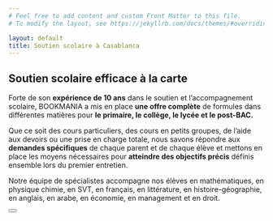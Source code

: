 ```yaml
---
# Feel free to add content and custom Front Matter to this file.
# To modify the layout, see https://jekyllrb.com/docs/themes/#overriding-theme-defaults

layout: default
title: Soutien scolaire à Casablanca
---
```

<!-- Content -->
<main id="main">
  <!--Section: Main info-->
  <section class="container mt-5 py-5">
    <h1 class="mt-4 mb-4">Soutien scolaire efficace à la carte</h1>
    <div class="row">
      <div class="col-12 col-lg-7">
        <p>
          Forte de son <strong>expérience de 10 ans</strong> dans le soutien et l’accompagnement scolaire, BOOKMANIA a mis en place <strong>une offre complète</strong> de formules dans différentes matières pour <strong>le primaire, le collège, le lycée et le post-BAC.</strong>
        </p>
        <p>
          Que ce soit des cours particuliers, des cours en petits groupes, de l’aide aux devoirs ou une prise en charge totale, nous savons répondre aux <strong>demandes spécifiques</strong> de chaque parent et de chaque élève et mettons en place les moyens nécessaires pour <strong>atteindre des objectifs précis</strong> définis ensemble lors du premier entretien.
        </p>
        <p class="mb-0">
          Notre équipe de spécialistes accompagne nos élèves en mathématiques, en physique chimie, en SVT, en français, en littérature, en histoire-géographie, en anglais, en arabe, en économie, en management et en droit.
        </p>
      </div>
      <div class="col-12 col-lg-5">
        <div class="description-image" style="background-image: url('https://images.unsplash.com/photo-1516979187457-637abb4f9353');">
        </div>
      </div>
    </div>

  </section>

</main>

<button class="back-to-top" type="button">
  <i class="fas fa-chevron-up"></i>
</button>
